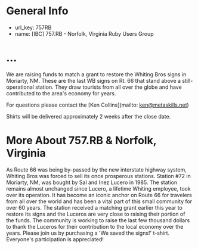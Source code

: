 
# General Info

* url_key: 757RB
* name:    [IBC] 757.RB - Norfolk, Virginia Ruby Users Group 


# ...


We are raising funds to match a grant to restore the Whiting Bros signs in Moriarty, NM.  These are the last WB signs on Rt. 66 that stand above a still-operational station.  They draw tourists from all over the globe and have contributed to the area's economy for years.

For questions please contact the [Ken Collins](mailto: ken@metaskills.net)

Shirts will be delivered approximately 2 weeks after the close date.


# More About 757.RB & Norfolk, Virginia

As Route 66 was being by-passed by the new interstate highway system, Whiting Bros was forced to sell its once prosperous stations. Station #72 in Moriarty, NM, was bought by Sal and Inez Lucero in 1985. The station remains almost unchanged since Lucero, a lifetime Whiting employee, took over its operation.  It has become an iconic anchor on Route 66 for travelers from all over the world and has been a vital part of this small community for over 60 years.  The station received a matching grant earlier this year to restore its signs and the Luceros are very close to raising their portion of the funds.  The community is working to raise the last few thousand dollars to thank the Luceros for their contribution to the local economy over the years. Please join us by purchasing a 'We saved the signs!' t-shirt.  Everyone's participation is appreciated!


